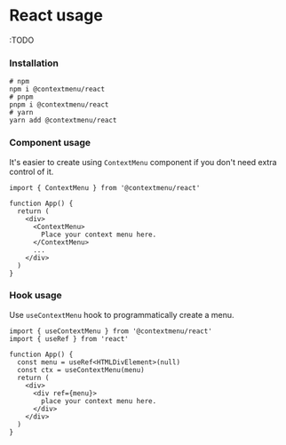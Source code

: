 # React usage

:TODO

### Installation

```shell
# npm
npm i @contextmenu/react
# pnpm
pnpm i @contextmenu/react
# yarn
yarn add @contextmenu/react
```


### Component usage
It's easier to create using `ContextMenu` component if you don't need extra control of it.
```tsx{6-8}
import { ContextMenu } from '@contextmenu/react'

function App() {
  return (
    <div>
      <ContextMenu>
        Place your context menu here.
      </ContextMenu>
      ...
    </div>
  )
}
```


### Hook usage

Use `useContextMenu` hook to programmatically create a menu.

```tsx{5-6,9-11}
import { useContextMenu } from '@contextmenu/react'
import { useRef } from 'react'

function App() {
  const menu = useRef<HTMLDivElement>(null)
  const ctx = useContextMenu(menu)
  return (
    <div>
      <div ref={menu}>
        place your context menu here.
      </div>
    </div>
  )
}
```